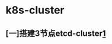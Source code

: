 # k8s-cluster

## [一]搭建3节点etcd-cluster[1]






[1]: https://github.com/solozyx/k8s-cluster/tree/master/docs/etcd-cluster.md
